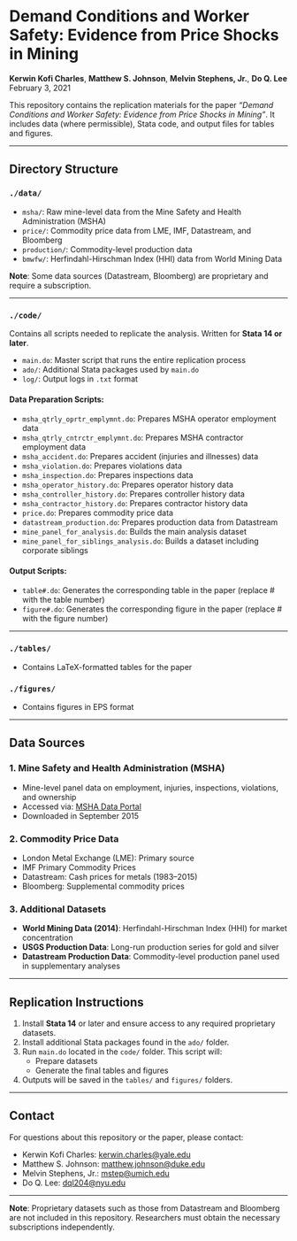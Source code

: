 # Demand Conditions and Worker Safety: Evidence from Price Shocks in Mining

**Kerwin Kofi Charles**, **Matthew S. Johnson**, **Melvin Stephens, Jr.**, **Do Q. Lee**  
February 3, 2021

This repository contains the replication materials for the paper *“Demand Conditions and Worker Safety: Evidence from Price Shocks in Mining”*. It includes data (where permissible), Stata code, and output files for tables and figures.

---

## Directory Structure

### `./data/`
- `msha/`: Raw mine-level data from the Mine Safety and Health Administration (MSHA)
- `price/`: Commodity price data from LME, IMF, Datastream, and Bloomberg
- `production/`: Commodity-level production data
- `bmwfw/`: Herfindahl-Hirschman Index (HHI) data from World Mining Data

**Note**: Some data sources (Datastream, Bloomberg) are proprietary and require a subscription.

---

### `./code/`
Contains all scripts needed to replicate the analysis. Written for **Stata 14 or later**.

- `main.do`: Master script that runs the entire replication process
- `ado/`: Additional Stata packages used by `main.do`
- `log/`: Output logs in `.txt` format

#### Data Preparation Scripts:
- `msha_qtrly_oprtr_emplymnt.do`: Prepares MSHA operator employment data
- `msha_qtrly_cntrctr_emplymnt.do`: Prepares MSHA contractor employment data
- `msha_accident.do`: Prepares accident (injuries and illnesses) data
- `msha_violation.do`: Prepares violations data
- `msha_inspection.do`: Prepares inspections data
- `msha_operator_history.do`: Prepares operator history data
- `msha_controller_history.do`: Prepares controller history data
- `msha_contractor_history.do`: Prepares contractor history data
- `price.do`: Prepares commodity price data
- `datastream_production.do`: Prepares production data from Datastream
- `mine_panel_for_analysis.do`: Builds the main analysis dataset
- `mine_panel_for_siblings_analysis.do`: Builds a dataset including corporate siblings

#### Output Scripts:
- `table#.do`: Generates the corresponding table in the paper (replace # with the table number)
- `figure#.do`: Generates the corresponding figure in the paper (replace # with the figure number)

---

### `./tables/`
- Contains LaTeX-formatted tables for the paper

### `./figures/`
- Contains figures in EPS format

---

## Data Sources

### 1. Mine Safety and Health Administration (MSHA)
- Mine-level panel data on employment, injuries, inspections, violations, and ownership
- Accessed via: [MSHA Data Portal](https://enforcedata.dol.gov/views/data_summary.php)
- Downloaded in September 2015

### 2. Commodity Price Data
- London Metal Exchange (LME): Primary source
- IMF Primary Commodity Prices
- Datastream: Cash prices for metals (1983–2015)
- Bloomberg: Supplemental commodity prices

### 3. Additional Datasets
- **World Mining Data (2014)**: Herfindahl-Hirschman Index (HHI) for market concentration
- **USGS Production Data**: Long-run production series for gold and silver
- **Datastream Production Data**: Commodity-level production panel used in supplementary analyses

---

## Replication Instructions

1. Install **Stata 14** or later and ensure access to any required proprietary datasets.
2. Install additional Stata packages found in the `ado/` folder.
3. Run `main.do` located in the `code/` folder. This script will:
   - Prepare datasets
   - Generate the final tables and figures
4. Outputs will be saved in the `tables/` and `figures/` folders.

---

## Contact

For questions about this repository or the paper, please contact:

- Kerwin Kofi Charles: [kerwin.charles@yale.edu](mailto:kerwin.charles@yale.edu)
- Matthew S. Johnson: [matthew.johnson@duke.edu](mailto:matthew.johnson@duke.edu)
- Melvin Stephens, Jr.: [mstep@umich.edu](mailto:mstep@umich.edu)
- Do Q. Lee: [dql204@nyu.edu](mailto:dql204@nyu.edu)

---

**Note**: Proprietary datasets such as those from Datastream and Bloomberg are not included in this repository. Researchers must obtain the necessary subscriptions independently.
